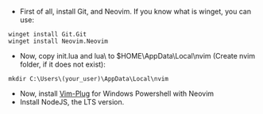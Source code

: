 - First of all, install Git, and Neovim. If you know what is winget, you can use:
```
winget install Git.Git
winget install Neovim.Neovim
```
- Now, copy init.lua and lua\ to $HOME\AppData\Local\nvim (Create nvim folder, if it does not exist):
```
mkdir C:\Users\(your_user)\AppData\Local\nvim
```

- Now, install [Vim-Plug](https://github.com/junegunn/vim-plug) for Windows Powershell with Neovim
- Install NodeJS, the LTS version.
